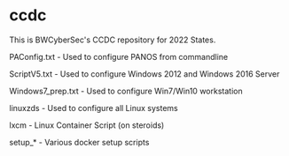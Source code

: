 # ccdc

This is BWCyberSec's CCDC repository for 2022 States.




PAConfig.txt - Used to configure PANOS from commandline

ScriptV5.txt - Used to configure Windows 2012 and Windows 2016 Server

Windows7_prep.txt - Used to configure Win7/Win10 workstation

linuxzds - Used to configure all Linux systems

lxcm - Linux Container Script (on steroids)

setup_* - Various docker setup scripts
